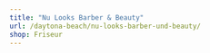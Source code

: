 ```yaml
---
title: "Nu Looks Barber & Beauty"
url: /daytona-beach/nu-looks-barber-und-beauty/
shop: Friseur
---
```


